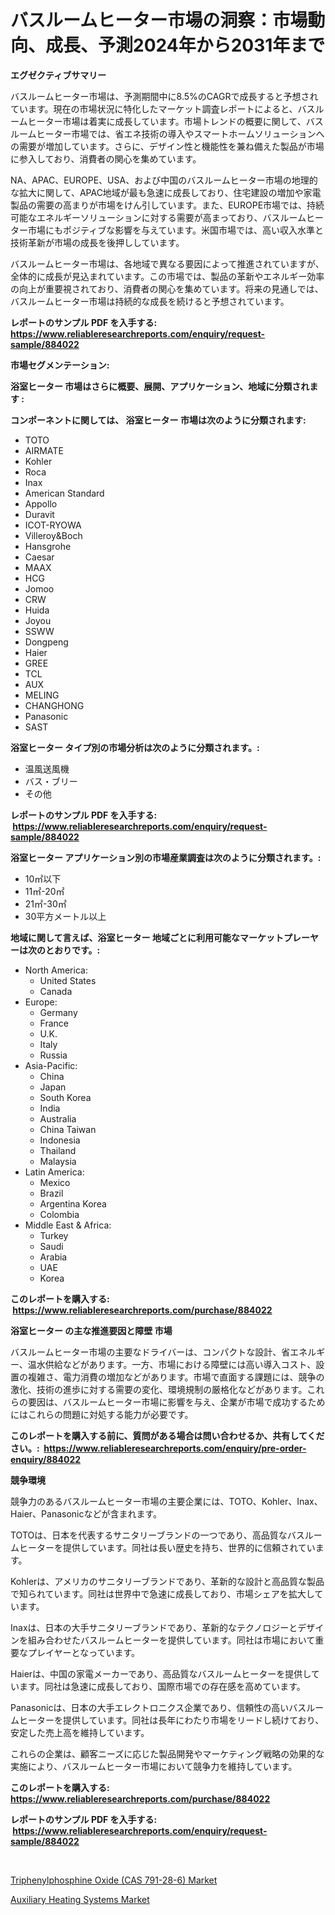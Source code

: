 <p><h1>バスルームヒーター市場の洞察：市場動向、成長、予測2024年から2031年まで</h1></p><p><strong>エグゼクティブサマリー</strong></p>
<p><p>バスルームヒーター市場は、予測期間中に8.5%のCAGRで成長すると予想されています。現在の市場状況に特化したマーケット調査レポートによると、バスルームヒーター市場は着実に成長しています。市場トレンドの概要に関して、バスルームヒーター市場では、省エネ技術の導入やスマートホームソリューションへの需要が増加しています。さらに、デザイン性と機能性を兼ね備えた製品が市場に参入しており、消費者の関心を集めています。</p><p>NA、APAC、EUROPE、USA、および中国のバスルームヒーター市場の地理的な拡大に関して、APAC地域が最も急速に成長しており、住宅建設の増加や家電製品の需要の高まりが市場をけん引しています。また、EUROPE市場では、持続可能なエネルギーソリューションに対する需要が高まっており、バスルームヒーター市場にもポジティブな影響を与えています。米国市場では、高い収入水準と技術革新が市場の成長を後押ししています。</p><p>バスルームヒーター市場は、各地域で異なる要因によって推進されていますが、全体的に成長が見込まれています。この市場では、製品の革新やエネルギー効率の向上が重要視されており、消費者の関心を集めています。将来の見通しでは、バスルームヒーター市場は持続的な成長を続けると予想されています。</p></p>
<p><strong>レポートのサンプル PDF を入手する: <a href="https://www.reliableresearchreports.com/enquiry/request-sample/884022">https://www.reliableresearchreports.com/enquiry/request-sample/884022</a></strong></p>
<p><strong>市場セグメンテーション:</strong></p>
<p><strong> 浴室ヒーター 市場はさらに概要、展開、アプリケーション、地域に分類されます :</strong></p>
<p><strong>コンポーネントに関しては、 浴室ヒーター 市場は次のように分類されます: &nbsp;</strong></p>
<p><ul><li>TOTO</li><li>AIRMATE</li><li>Kohler</li><li>Roca</li><li>Inax</li><li>American Standard</li><li>Appollo</li><li>Duravit</li><li>ICOT-RYOWA</li><li>Villeroy&Boch</li><li>Hansgrohe</li><li>Caesar</li><li>MAAX</li><li>HCG</li><li>Jomoo</li><li>CRW</li><li>Huida</li><li>Joyou</li><li>SSWW</li><li>Dongpeng</li><li>Haier</li><li>GREE</li><li>TCL</li><li>AUX</li><li>MELING</li><li>CHANGHONG</li><li>Panasonic</li><li>SAST</li></ul></p>
<p><strong> 浴室ヒーター タイプ別の市場分析は次のように分類されます。:</strong></p>
<p><ul><li>温風送風機</li><li>バス・ブリー</li><li>その他</li></ul></p>
<p><strong>レポートのサンプル PDF を入手する: &nbsp;<a href="https://www.reliableresearchreports.com/enquiry/request-sample/884022">https://www.reliableresearchreports.com/enquiry/request-sample/884022</a></strong></p>
<p><strong> 浴室ヒーター アプリケーション別の市場産業調査は次のように分類されます。:</strong></p>
<p><ul><li>10㎡以下</li><li>11㎡-20㎡</li><li>21㎡-30㎡</li><li>30平方メートル以上</li></ul></p>
<p><strong>地域に関して言えば、浴室ヒーター 地域ごとに利用可能なマーケットプレーヤーは次のとおりです。:</strong></p>
<p><ul>
    <li>
        North America:
        <ul>
            <li>United States</li>
            <li>Canada</li>
        </ul>
    </li>
    <li>
        Europe:
        <ul>
            <li>Germany</li>
            <li>France</li>
            <li>U.K.</li>
            <li>Italy</li>
            <li>Russia</li>
        </ul>
    </li>
    <li>
        Asia-Pacific:
        <ul>
            <li>China</li>
            <li>Japan</li>
            <li>South Korea</li>
            <li>India</li>
            <li>Australia</li>
            <li>China Taiwan</li>
            <li>Indonesia</li>
            <li>Thailand</li>
            <li>Malaysia</li>
        </ul>
    </li>
    <li>
        Latin America:
        <ul>
            <li>Mexico</li>
            <li>Brazil</li>
            <li>Argentina Korea</li>
            <li>Colombia</li>
        </ul>
    </li>
    <li>
        Middle East & Africa:
        <ul>
            <li>Turkey</li>
            <li>Saudi</li>
            <li>Arabia</li>
            <li>UAE</li>
            <li>Korea</li>
        </ul>
    </li>
    </ul></p>
<p><strong>このレポートを購入する: &nbsp;<a href="https://www.reliableresearchreports.com/purchase/884022">https://www.reliableresearchreports.com/purchase/884022</a></strong></p>
<p><strong>浴室ヒーター の主な推進要因と障壁 市場</strong></p>
<p><p>バスルームヒーター市場の主要なドライバーは、コンパクトな設計、省エネルギー、温水供給などがあります。一方、市場における障壁には高い導入コスト、設置の複雑さ、電力消費の増加などがあります。市場で直面する課題には、競争の激化、技術の進歩に対する需要の変化、環境規制の厳格化などがあります。これらの要因は、バスルームヒーター市場に影響を与え、企業が市場で成功するためにはこれらの問題に対処する能力が必要です。</p></p>
<p><strong>このレポートを購入する前に、質問がある場合は問い合わせるか、共有してください。:&nbsp; <a href="https://www.reliableresearchreports.com/enquiry/pre-order-enquiry/884022">https://www.reliableresearchreports.com/enquiry/pre-order-enquiry/884022</a></strong></p>
<p><strong>競争環境</strong></p>
<p><p>競争力のあるバスルームヒーター市場の主要企業には、TOTO、Kohler、Inax、Haier、Panasonicなどが含まれます。</p><p>TOTOは、日本を代表するサニタリーブランドの一つであり、高品質なバスルームヒーターを提供しています。同社は長い歴史を持ち、世界的に信頼されています。</p><p>Kohlerは、アメリカのサニタリーブランドであり、革新的な設計と高品質な製品で知られています。同社は世界中で急速に成長しており、市場シェアを拡大しています。</p><p>Inaxは、日本の大手サニタリーブランドであり、革新的なテクノロジーとデザインを組み合わせたバスルームヒーターを提供しています。同社は市場において重要なプレイヤーとなっています。</p><p>Haierは、中国の家電メーカーであり、高品質なバスルームヒーターを提供しています。同社は急速に成長しており、国際市場での存在感を高めています。</p><p>Panasonicは、日本の大手エレクトロニクス企業であり、信頼性の高いバスルームヒーターを提供しています。同社は長年にわたり市場をリードし続けており、安定した売上高を維持しています。</p><p>これらの企業は、顧客ニーズに応じた製品開発やマーケティング戦略の効果的な実施により、バスルームヒーター市場において競争力を維持しています。</p></p>
<p><strong>このレポートを購入する: &nbsp; <a href="https://www.reliableresearchreports.com/purchase/884022">https://www.reliableresearchreports.com/purchase/884022</a></strong></p>
<p><strong>レポートのサンプル PDF を入手する: &nbsp;<a href="https://www.reliableresearchreports.com/enquiry/request-sample/884022">https://www.reliableresearchreports.com/enquiry/request-sample/884022</a></strong><strong></strong></p>
<p>&nbsp;</p>
<p><p><a href="https://github.com/Angelnienowdseej3e45z3p8c/Market-Research-Report-List-1/blob/main/triphenylphosphine-oxide-cas-791-28-6-market.md">Triphenylphosphine Oxide (CAS 791-28-6) Market</a></p><p><a href="https://extreme-scabiosa-c81.notion.site/Auxiliary-Heating-Systems-Market-Research-Report-Forecasted-for-Period-from-2024-2031-by-Market-T-d2c8636cb1a64bc7a0a3dd14ffa279d4">Auxiliary Heating Systems Market</a></p></p>